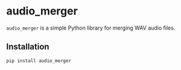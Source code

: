 # audio_merger

`audio_merger` is a simple Python library for merging WAV audio files.

## Installation

```bash
pip install audio_merger
